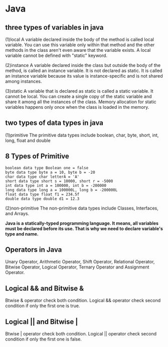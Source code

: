 # Java
three types of variables in java
--------------------------------
(1)local
A variable declared inside the body of the method is called local variable. You can use this variable only within that method and the other methods in the class aren't even aware that the variable exists.
A local variable cannot be defined with "static" keyword.

(2)instance
A variable declared inside the class but outside the body of the method, is called an instance variable. It is not declared as static.
It is called an instance variable because its value is instance-specific and is not shared among instances.

(3)static
A variable that is declared as static is called a static variable. It cannot be local. You can create a single copy of the static variable and share it among all the instances of the class. Memory allocation for static variables happens only once when the class is loaded in the memory.

two types of data types in java
-------------------------------

(1)primitive
The primitive data types include boolean, char, byte, short, int, long, float and double

 8 Types of Primitive
 --------------------
    boolean data type Boolean one = false  
    byte data type byte a = 10, byte b = -20  
    char data type char letterA = 'A'  
    short data type short s = 10000, short r = -5000  
    int data type int a = 100000, int b = -200000  
    long data type long a = 100000L, long b = -200000L  
    float data type float f1 = 234.5f  
    double data type double d1 = 12.3  
    
(2)non-primitive
The non-primitive data types include Classes, Interfaces, and Arrays.


**Java is a statically-typed programming language. It means, all variables must be declared before its use. That is why we need to declare variable's type and name.**


Operators in Java
-----------------
Unary Operator,
Arithmetic Operator,
Shift Operator,
Relational Operator,
Bitwise Operator,
Logical Operator,
Ternary Operator and
Assignment Operator.


Logical && and Bitwise &
------------------------
Btwise & operator check both condition.
Logical && operator check second condition if only the first one is true.

Logical || and Bitwise |
------------------------
Btwise | operator check both condition.
Logical || operator check second condition if only the first one is false.


